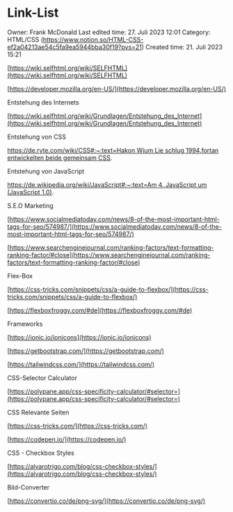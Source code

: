 # Link-List

Owner: Frank McDonald
Last edited time: 27. Juli 2023 12:01
Category: HTML/CSS (https://www.notion.so/HTML-CSS-ef2a04213ae54c5fa9ea5944bba30f19?pvs=21)
Created time: 21. Juli 2023 15:21

[https://wiki.selfhtml.org/wiki/SELFHTML](https://wiki.selfhtml.org/wiki/SELFHTML)

[https://developer.mozilla.org/en-US/](https://developer.mozilla.org/en-US/)

Entstehung des Internets

[https://wiki.selfhtml.org/wiki/Grundlagen/Entstehung_des_Internet](https://wiki.selfhtml.org/wiki/Grundlagen/Entstehung_des_Internet)

Entstehung von CSS

[https://de.ryte.com/wiki/CSS#:~:text=Hakon Wium Lie schlug 1994,fortan entwickelten beide gemeinsam CSS](https://de.ryte.com/wiki/CSS#:~:text=Hakon%20Wium%20Lie%20schlug%201994,fortan%20entwickelten%20beide%20gemeinsam%20CSS).

Entstehung von JavaScript

[https://de.wikipedia.org/wiki/JavaScript#:~:text=Am 4.,JavaScript um (JavaScript 1.0)](https://de.wikipedia.org/wiki/JavaScript#:~:text=Am%204.,JavaScript%20um%20(JavaScript%201.0)).

S.E.O Marketing

[https://www.socialmediatoday.com/news/8-of-the-most-important-html-tags-for-seo/574987/](https://www.socialmediatoday.com/news/8-of-the-most-important-html-tags-for-seo/574987/)

[https://www.searchenginejournal.com/ranking-factors/text-formatting-ranking-factor/#close](https://www.searchenginejournal.com/ranking-factors/text-formatting-ranking-factor/#close)

Flex-Box

[https://css-tricks.com/snippets/css/a-guide-to-flexbox/](https://css-tricks.com/snippets/css/a-guide-to-flexbox/)

[https://flexboxfroggy.com/#de](https://flexboxfroggy.com/#de)

Frameworks

[https://ionic.io/ionicons](https://ionic.io/ionicons)

[https://getbootstrap.com/](https://getbootstrap.com/)

[https://tailwindcss.com/](https://tailwindcss.com/)

CSS-Selector Calculator

[https://polypane.app/css-specificity-calculator/#selector=](https://polypane.app/css-specificity-calculator/#selector=)

CSS Relevante Seiten

[https://css-tricks.com/](https://css-tricks.com/)

[https://codepen.io/](https://codepen.io/)

CSS - Checkbox Styles

[https://alvarotrigo.com/blog/css-checkbox-styles/](https://alvarotrigo.com/blog/css-checkbox-styles/)

Bild-Converter

[https://convertio.co/de/png-svg/](https://convertio.co/de/png-svg/)